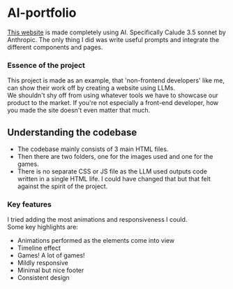 # AI-portfolio

[This website](https://arjunsharmahehe.github.io/AI-portfolio/) is made completely using AI. Specifically Calude 3.5 sonnet by Anthropic. The only thing I did was write useful prompts and integrate the different components and pages.

### Essence of the project

This project is made as an example, that 'non-frontend developers' like me, can show their work off by creating a website using LLMs.    
We shouldn't shy off from using whatever tools we have to showcase our product to the market. If you're not especially a front-end developer, how you made the site doesn't even matter that much.

## Understanding the codebase

- The codebase mainly consists of 3 main HTML files.   
- Then there are two folders, one for the images used and one for the games.   
- There is no separate CSS or JS file as the LLM used outputs code written in a single HTML life. I could have changed that but that felt against the spirit of the project.   

### Key features

I tried adding the most animations and responsiveness I could.    
Some key highlights are:
- Animations performed as the elements come into view
- Timeline effect
- Games! A lot of games!
- Mildly responsive
- Minimal but nice footer
- Consistent design
